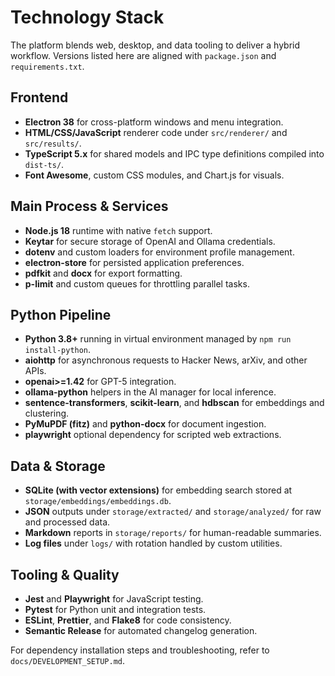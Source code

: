 # Technology Stack

The platform blends web, desktop, and data tooling to deliver a hybrid workflow. Versions listed here are aligned with `package.json` and `requirements.txt`.

## Frontend

- **Electron 38** for cross-platform windows and menu integration.
- **HTML/CSS/JavaScript** renderer code under `src/renderer/` and `src/results/`.
- **TypeScript 5.x** for shared models and IPC type definitions compiled into `dist-ts/`.
- **Font Awesome**, custom CSS modules, and Chart.js for visuals.

## Main Process & Services

- **Node.js 18** runtime with native `fetch` support.
- **Keytar** for secure storage of OpenAI and Ollama credentials.
- **dotenv** and custom loaders for environment profile management.
- **electron-store** for persisted application preferences.
- **pdfkit** and **docx** for export formatting.
- **p-limit** and custom queues for throttling parallel tasks.

## Python Pipeline

- **Python 3.8+** running in virtual environment managed by `npm run install-python`.
- **aiohttp** for asynchronous requests to Hacker News, arXiv, and other APIs.
- **openai>=1.42** for GPT-5 integration.
- **ollama-python** helpers in the AI manager for local inference.
- **sentence-transformers**, **scikit-learn**, and **hdbscan** for embeddings and clustering.
- **PyMuPDF (fitz)** and **python-docx** for document ingestion.
- **playwright** optional dependency for scripted web extractions.

## Data & Storage

- **SQLite (with vector extensions)** for embedding search stored at `storage/embeddings/embeddings.db`.
- **JSON** outputs under `storage/extracted/` and `storage/analyzed/` for raw and processed data.
- **Markdown** reports in `storage/reports/` for human-readable summaries.
- **Log files** under `logs/` with rotation handled by custom utilities.

## Tooling & Quality

- **Jest** and **Playwright** for JavaScript testing.
- **Pytest** for Python unit and integration tests.
- **ESLint**, **Prettier**, and **Flake8** for code consistency.
- **Semantic Release** for automated changelog generation.

For dependency installation steps and troubleshooting, refer to `docs/DEVELOPMENT_SETUP.md`.
